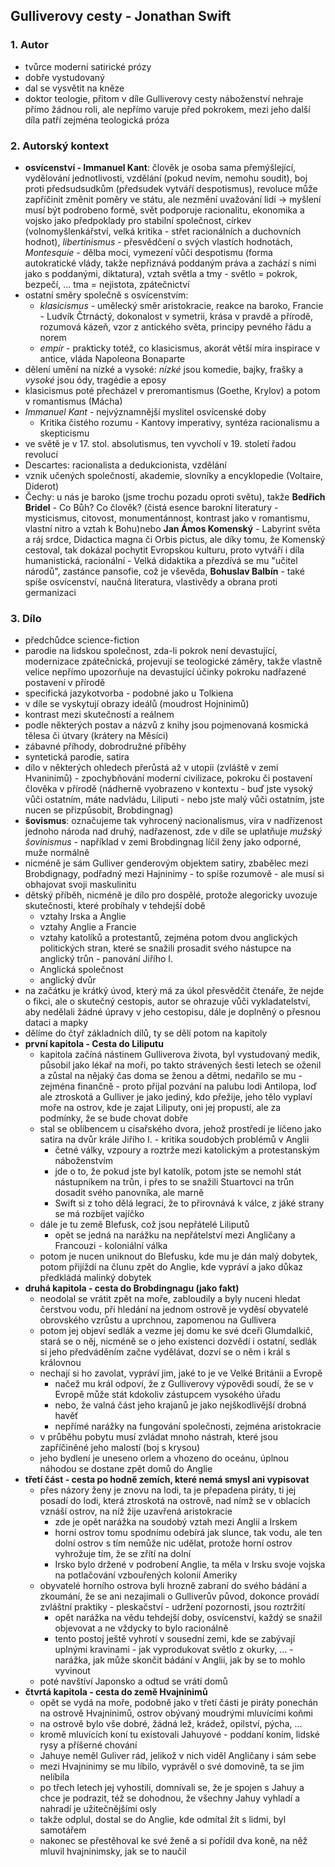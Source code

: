 ## Gulliverovy cesty - Jonathan Swift

### 1. Autor

- tvůrce moderní satirické prózy
- dobře vystudovaný
- dal se vysvětit na kněze
- doktor teologie, přitom v díle Gulliverovy cesty náboženství nehraje přímo žádnou roli, ale nepřímo varuje před pokrokem, mezi jeho další díla patří zejména teologická próza

### 2. Autorský kontext

- **osvícenství - Immanuel Kant**: člověk je osoba sama přemýšlející, vydělování jednotlivosti, vzdělání (pokud nevím, nemohu soudit), boj proti předsudsudkům (předsudek vytváří despotismus), revoluce může zapříčinit změnit poměry ve státu, ale nezmění uvažování lidí $\rightarrow$ myšlení musí být podrobeno formě, svět podporuje racionalitu, ekonomika a vojsko jako předpoklady pro stabilní společnost, církev (volnomyšlenkářství, velká kritika - střet racionálních a duchovních hodnot), *libertinismus* - přesvědčení o svých vlastích hodnotách, *Montesquie* - dělba moci, vymezení vůči despotismu (forma autokratické vlády, takže nepřiznává poddaným práva a zachází s nimi jako s poddanými, diktatura), vztah světla a tmy - světlo = pokrok, bezpečí, ... tma = nejistota, zpátečnictví
- ostatní směry společně s osvícenstvím: 
	- *klasicismus* - umělecký směr aristokracie, reakce na baroko, Francie - Ludvík Čtrnáctý, dokonalost v symetrii, krása v pravdě a přírodě, rozumová kázeň, vzor z antického světa, principy pevného řádu a norem
	- *empír* - prakticky totéž, co klasicismus, akorát větší míra inspirace v antice, vláda Napoleona Bonaparte
- dělení umění na nízké a vysoké: *nízké* jsou komedie, bajky, frašky a *vysoké* jsou ódy, tragédie a eposy
- klasicismus poté přecházel v preromantismus (Goethe, Krylov) a potom v romantismus (Mácha)
- *Immanuel Kant* - nejvýznamnější myslitel osvícenské doby
	- Kritika čistého rozumu - Kantovy imperativy, syntéza racionalismu a skepticismu
- ve světě je v 17. stol. absolutismus, ten vyvcholí v 19. století řadou revolucí
- Descartes: racionalista a dedukcionista, vzdělání
- vznik učených společností, akademie, slovníky a encyklopedie (Voltaire, Diderot)
- Čechy: u nás je baroko (jsme trochu pozadu oproti světu), takže **Bedřich Bridel** - Co Bůh? Co člověk? (čistá esence barokní literatury - mysticismus, citovost, monumentánnost, kontrast jako v romantismu, vlastní nitro a vztah k Bohu)nebo **Jan Ámos Komenský** - Labyrint světa a ráj srdce, Didactica magna či Orbis pictus, ale díky tomu, že Komenský cestoval, tak dokázal pochytit Evropskou kulturu, proto vytváří i díla humanistická, racionální - Velká didaktika a přezdívá se mu "učitel národů", zastánce pansofie, což je vševěda, **Bohuslav Balbín** - také spíše osvícenství, naučná literatura, vlastivědy a obrana proti germanizaci 

### 3. Dílo

- předchůdce science-fiction
- parodie na lidskou společnost, zda-li pokrok není devastující, modernizace zpátečnická, projevují se teologické záměry, takže vlastně velice nepřímo upozorňuje na devastující účinky pokroku nadřazené postavení v přírodě
- specifická jazykotvorba - podobné jako u Tolkiena
- v díle se vyskytují obrazy ideálů (moudrost Hojninimů)
- kontrast mezi skutečností a reálnem
- podle některých postav a názvů z knihy jsou pojmenovaná kosmická tělesa či útvary (krátery na Měsíci)
- zábavné příhody, dobrodružné příběhy
- syntetická parodie, satira
- dílo v některých ohledech přerůstá až v utopii (zvláště v zemi Hvaninimů) - zpochybňování moderní civilizace, pokroku či postavení člověka v přírodě (nádherně vyobrazeno v kontextu - buď jste vysoký vůči ostatním, máte nadvládu, Liliputi - nebo jste malý vůči ostatním, jste nucen se přizpůsobit, Brobdingnag)
- **šovismus**: označujeme tak vyhrocený nacionalismus, víra v nadřízenost jednoho národa nad druhý, nadřazenost, zde v díle se uplatňuje *mužský šovinismus* - například v zemi Brobdingnag líčil ženy jako odporné, muže normálně
- nicméně je sám Gulliver genderovým objektem satiry, zbabělec mezi Brobdignagy, podřadný mezi Hajninimy - to spíše rozumově - ale musí si obhajovat svoji maskulinitu
- dětský příběh, nicméně je dílo pro dospělé, protože alegoricky uvozuje skutečnosti, které probíhaly v tehdejší době
	- vztahy Irska a Anglie
	- vztahy Anglie a Francie
	- vztahy katolíků a protestantů, zejména potom dvou anglických politických stran, které se snažili prosadit svého nástupce na anglický trůn - panování Jiřího I.
	- Anglická společnost
	- anglický dvůr
- na začátku je krátký úvod, který má za úkol přesvědčit čtenáře, že nejde o fikci, ale o skutečný cestopis, autor se ohrazuje vůči vykladatelství, aby nedělali žádné úpravy v jeho cestopisu, dále je doplněný o přesnou dataci a mapky
- dělíme do čtyř základních dílů, ty se dělí potom na kapitoly
- **první kapitola - Cesta do Liliputu**
	- kapitola začíná nástinem Gulliverova života, byl vystudovaný medik, působil jako lékař na moři, po takto strávených šesti letech se oženil a zůstal na nějaký čas doma se ženou a dětmi, nedařilo se mu - zejména finančně - proto přijal pozvání na palubu lodi Antilopa, loď ale ztroskotá a Gulliver je jako jediný, kdo přežije, jeho tělo vyplaví moře na ostrov, kde je zajat Liliputy, oni jej propustí, ale za podmínky, že se bude chovat dobře
	- stal se oblíbencem u císařského dvora, jehož prostředí je líčeno jako satira na dvůr krále Jiřího I. - kritika soudobých problémů v Anglii
		- četné války, vzpoury a roztrže mezi katolickým a protestanským náboženstvím
		- jde o to, že pokud jste byl katolík, potom jste se nemohl stát nástupníkem na trůn, i přes to se snažili Stuartovci na trůn dosadit svého panovníka, ale marně
		- Swift si z toho dělá legraci, že to přirovnává k válce, z jáké strany se má rozbíjet vajíčko
	- dále je tu země Blefusk, což jsou nepřátelé Liliputů
		- opět se jedná na narážku na nepřátelství mezi Angličany a Francouzi - koloniální válka
	- potom je nucen uniknout do Blefusku, kde mu je dán malý dobytek, potom přijíždí na člunu zpět do Anglie, kde vypráví a jako důkaz předkládá malinký dobytek
- **druhá kapitola - cesta do Brobdingnagu (jako fakt)**
	- neodolal se vrátit zpět na moře, zabloudily a byly nuceni hledat čerstvou vodu, při hledání na jednom ostrově je vyděsí obyvatelé obrovského vzrůstu a uprchnou, zapomenou na Gullivera
	- potom jej objeví sedlák a vezme jej domu ke své dceři Glumdalkič, stará se o něj, nicméně se o jeho existenci dozvědí i ostatní, sedlák si jeho předváděním začne vydělávat, dozví se o něm i král s královnou
	- nechají si ho zavolat, vypráví jim, jaké to je ve Velké Británii a Evropě
		- načež mu král odpoví, že z Gulliverovy výpovědi soudí, že se v Evropě může stát kdokoliv zástupcem vysokého úřadu
		- nebo, že valná část jeho krajanů je jako nejškodlivější drobná havěť
		- nepřímé narážky na fungování společnosti, zejména aristokracie 
	- v průběhu pobytu musí zvládat mnoho nástrah, které jsou zapříčiněné jeho malostí (boj s krysou) 
	- jeho bydlení je uneseno orlem a vhozeno do oceánu, úplnou náhodou se dostane zpět domů do Anglie
-  **třetí část - cesta po hodně zemích, které nemá smysl ani vypisovat**
	- přes názory ženy je znovu na lodi, ta je přepadena piráty, ti jej posadí do lodi, která ztroskotá na ostrově, nad nímž se v oblacích vznáší ostrov, na níž žije uzavřená aristokracie
		- zde je opět narážka na soudobý vztah mezi Anglií a Irskem
		- horní ostrov tomu spodnímu odebírá jak slunce, tak vodu, ale ten dolní ostrov s tím nemůže nic udělat, protože horní ostrov vyhrožuje tím, že se zřítí na dolní
		- Irsko bylo držené v podrobení Anglie, ta měla v Irsku svoje vojska na potlačování vzbouřených kolonií Ameriky
	- obyvatelé horního ostrova byli hrozně zabraní do svého bádání a zkoumání, že se ani nezajímali o Gulliverův původ, dokonce provádí zvláštní praktiky - pleskačství - udržení pozornosti, jsou roztržití
		- opět narážka na vědu tehdejší doby, osvícenství, každý se snažil objevovat a ne vždycky to bylo racionálně
		- tento postoj ještě vyhrotí v sousední zemi, kde se zabývají uplnými kravinami - jak vyprodukovat světlo z okurky, ... - narážka, jak může skončit bádání v Anglii, jak by se to mohlo vyvinout
	- poté navštíví Japonsko a odtud se vrátí domů
- **čtvrtá kapitola - cesta do země Hvajninimů**
	- opět se vydá na moře, podobně jako v třetí části je piráty ponechán na ostrově Hvajninimů, ostrov obývaný moudrými mluvícími koňmi
	- na ostrově bylo vše dobré, žádná lež, krádež, opilství, pýcha, ...
	- kromě mluvících koní tu existovali Jahuyové - poddaní koním, lidské rysy a příšerné chování
	- Jahuye neměl Guliver rád, jelikož v nich viděl Angličany i sám sebe
	- mezi Hvajninimy se mu líbilo, vyprávěl o své domovině, ta se jim nelíbila
	- po třech letech jej vyhostili, domnívali se, že je spojen s Jahuy a chce je podrazit, též se dohodnou, že všechny Jahuy vyhladí a nahradí je užitečnějšími osly
	- takže odplul, dostal se do Anglie, kde odmítal žít s lidmi, byl samotářem
	- nakonec se přestěhoval ke své ženě a si pořídil dva koně, na něž mluvil hvajninimsky, jak se to naučil